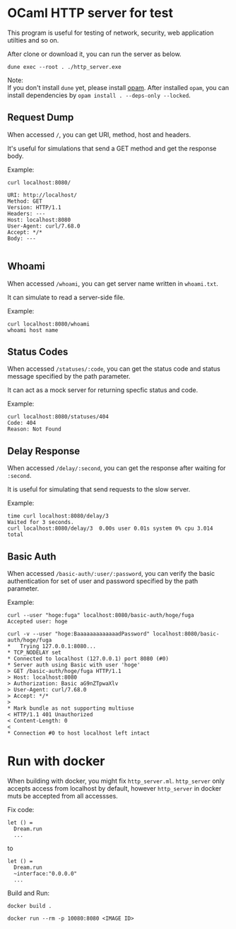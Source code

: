 # OCaml HTTP server for test

This program is useful for testing of network, security, web application utilties and so on.

After clone or download it, you can run the server as below.

```
dune exec --root . ./http_server.exe
```

Note:  
If you don't install `dune` yet,
please install [opam](https://opam.ocaml.org/doc/Install.html).
After installed `opam`, you can install dependencies by `opam install . --deps-only --locked`.

## Request Dump

When accessed `/`, you can get URI, method, host and headers.

It's useful for simulations that send a GET method and get the response body.

Example:

```
curl localhost:8080/

URI: http://localhost/
Method: GET
Version: HTTP/1.1
Headers: ---
Host: localhost:8080
User-Agent: curl/7.68.0
Accept: */*
Body: ---


```

## Whoami

When accessed `/whoami`, you can get server name written in `whoami.txt`.

It can simulate to read a server-side file.

Example:

```
curl localhost:8080/whoami
whoami host name
```

## Status Codes

When accessed `/statuses/:code`,
you can get the status code and status message specified by the path parameter.

It can act as a mock server for returning specfic status and code.

Example:

```
curl localhost:8080/statuses/404
Code: 404
Reason: Not Found
```

## Delay Response

When accessed `/delay/:second`,
you can get the response after waiting for `:second`.

It is useful for simulating that send requests to the slow server.

Example:

```
time curl localhost:8080/delay/3
Waited for 3 seconds.
curl localhost:8080/delay/3  0.00s user 0.01s system 0% cpu 3.014 total
```

## Basic Auth

When accessed `/basic-auth/:user/:password`,
you can verify the basic authentication for set of user and password specified by the path parameter.

Example:

```
curl --user "hoge:fuga" localhost:8080/basic-auth/hoge/fuga
Accepted user: hoge

curl -v --user "hoge:BaaaaaaaaaaaaadPassword" localhost:8080/basic-auth/hoge/fuga
*   Trying 127.0.0.1:8080...
* TCP_NODELAY set
* Connected to localhost (127.0.0.1) port 8080 (#0)
* Server auth using Basic with user 'hoge'
> GET /basic-auth/hoge/fuga HTTP/1.1
> Host: localhost:8080
> Authorization: Basic aG9nZTpwaXlv
> User-Agent: curl/7.68.0
> Accept: */*
> 
* Mark bundle as not supporting multiuse
< HTTP/1.1 401 Unauthorized
< Content-Length: 0
< 
* Connection #0 to host localhost left intact
```

# Run with docker

When building with docker, you might fix `http_server.ml`.
`http_server` only accepts access from localhost by default,
however `http_server` in docker muts be accepted from all accessses.

Fix code:
```
let () =
  Dream.run
  ...
```
to

```
let () =
  Dream.run
  ~interface:"0.0.0.0"
  ...
```

Build and Run:

```
docker build .

docker run --rm -p 10080:8080 <IMAGE ID>
```

